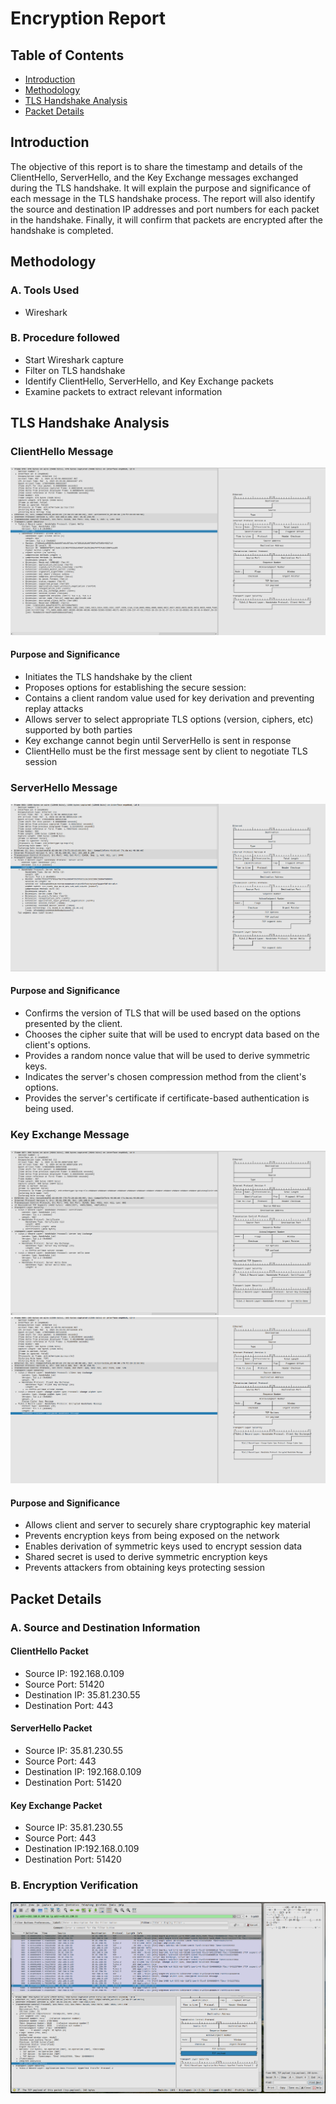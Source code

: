 # Encryption Report

## Table of Contents

- [Introduction](#introduction)
- [Methodology](#methodology)
- [TLS Handshake Analysis](#tls-handshake-analysis)
- [Packet Details](#packet-details)

## Introduction

The objective of this report is to share the timestamp and details of the ClientHello, ServerHello, and the Key Exchange messages exchanged during the TLS handshake. It will explain the purpose and significance of each message in the TLS handshake process. The report will also identify the source and destination IP addresses and port numbers for each packet in the handshake. Finally, it will confirm that packets are encrypted after the handshake is completed.

## Methodology

### A. Tools Used

- Wireshark

### B. Procedure followed

- Start Wireshark capture
- Filter on TLS handshake
- Identify ClientHello, ServerHello, and Key Exchange packets
- Examine packets to extract relevant information

## TLS Handshake Analysis

### ClientHello Message

![Client Hello screenshot](../../imgs/clienthello.png)

#### Purpose and Significance

- Initiates the TLS handshake by the client
- Proposes options for establishing the secure session:
- Contains a client random value used for key derivation and preventing replay attacks
- Allows server to select appropriate TLS options (version, ciphers, etc) supported by both parties
- Key exchange cannot begin until ServerHello is sent in response
- ClientHello must be the first message sent by client to negotiate TLS session

### ServerHello Message

![Server Hello screenshot](../../imgs/serverhello.png)

#### Purpose and Significance

- Confirms the version of TLS that will be used based on the options presented by the client.
- Chooses the cipher suite that will be used to encrypt data based on the client's options.
- Provides a random nonce value that will be used to derive symmetric keys.
- Indicates the server's chosen compression method from the client's options.
- Provides the server's certificate if certificate-based authentication is being used.

### Key Exchange Message

![Sever key exchange screenshot](../../imgs/serverkeyexchange.png)
![Client key exchange screenshot](../../imgs/clientkeyexchange.png)

#### Purpose and Significance

- Allows client and server to securely share cryptographic key material
- Prevents encryption keys from being exposed on the network
- Enables derivation of symmetric keys used to encrypt session data
- Shared secret is used to derive symmetric encryption keys
- Prevents attackers from obtaining keys protecting session

## Packet Details

### A. Source and Destination Information

#### ClientHello Packet

- Source IP: 192.168.0.109
- Source Port: 51420
- Destination IP: 35.81.230.55
- Destination Port: 443

#### ServerHello Packet

- Source IP: 35.81.230.55
- Source Port: 443
- Destination IP: 192.168.0.109
- Destination Port: 51420

#### Key Exchange Packet

- Source IP: 35.81.230.55
- Source Port: 443
- Destination IP:192.168.0.109
- Destination Port: 51420

### B. Encryption Verification

![Screenshot to confirm that packets are encrypted after the handshake.](../../imgs/confirmencryption_000.png)
